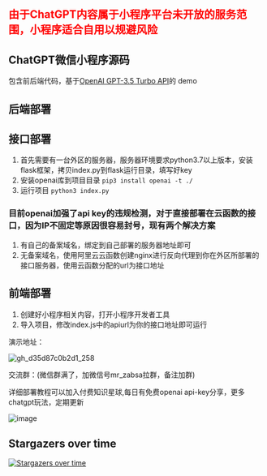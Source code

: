 ## <font color='red'>由于ChatGPT内容属于小程序平台未开放的服务范围，小程序适合自用以规避风险</font>

## ChatGPT微信小程序源码
包含前后端代码，基于[OpenAI GPT-3.5 Turbo API](https://platform.openai.com/docs/guides/chat)的 demo

后端部署
---
## 接口部署
1. 首先需要有一台外区的服务器，服务器环境要求python3.7以上版本，安装flask框架，拷贝index.py到flask运行目录，填写好key
2. 安装openai库到项目目录 `pip3 install openai -t ./`
3. 运行项目 `python3 index.py`
 
### 目前openai加强了api key的违规检测，对于直接部署在云函数的接口，因为IP不固定等原因很容易封号，现有两个解决方案
1. 有自己的备案域名，绑定到自己部署的服务器地址即可
2. 无备案域名，使用阿里云云函数创建nginx进行反向代理到你在外区所部署的接口服务器，使用云函数分配的url为接口地址

前端部署
---
1. 创建好小程序相关内容，打开小程序开发者工具
2. 导入项目，修改index.js中的apiurl为你的接口地址即可运行

演示地址：

![gh_d35d87c0b2d1_258](https://user-images.githubusercontent.com/24582880/236466677-096f018f-0dbd-4da6-9f5c-77eb3fb37a93.jpg)


交流群：(微信群满了，加微信号mr_zabsa拉群，备注加群)



详细部署教程可以加入付费知识星球,每日有免费openai api-key分享，更多chatgpt玩法，定期更新

![image](https://user-images.githubusercontent.com/24582880/232372709-c72fc852-b439-4099-b249-81960aa0d87f.png)


## Stargazers over time

[![Stargazers over time](https://starchart.cc/smallnew666/ChatGPT-wxapp.svg)](https://starchart.cc/smallnew666/ChatGPT-wxapp)



